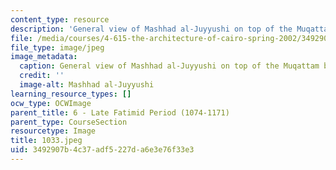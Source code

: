 ```yaml
---
content_type: resource
description: 'General view of Mashhad al-Juyyushi on top of the Muqattam before restoration. '
file: /media/courses/4-615-the-architecture-of-cairo-spring-2002/3492907b4c37adf5227da6e3e76f33e3_1033.jpeg
file_type: image/jpeg
image_metadata:
  caption: General view of Mashhad al-Juyyushi on top of the Muqattam before restoration.
  credit: ''
  image-alt: Mashhad al-Juyyushi
learning_resource_types: []
ocw_type: OCWImage
parent_title: 6 - Late Fatimid Period (1074-1171)
parent_type: CourseSection
resourcetype: Image
title: 1033.jpeg
uid: 3492907b-4c37-adf5-227d-a6e3e76f33e3
---
```

